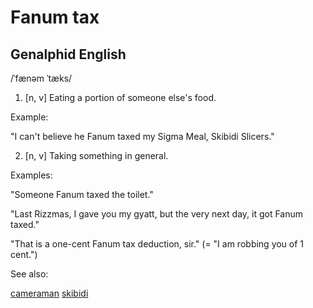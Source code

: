# Fanum tax

## Genalphid English
/ˈfænəm ˈtæks/

1. [n, v] Eating a portion of someone else's food.

Example:

"I can't believe he Fanum taxed my Sigma Meal, Skibidi Slicers."

2. [n, v] Taking something in general.

Examples:

"Someone Fanum taxed the toilet."

"Last Rizzmas, I gave you my gyatt, but the very next day, it got Fanum taxed."

"That is a one-cent Fanum tax deduction, sir." (= "I am robbing you of 1 cent.")

See also:

<a href="cameraman.md">cameraman</a>
<a href="skibidi.md">skibidi</a>
